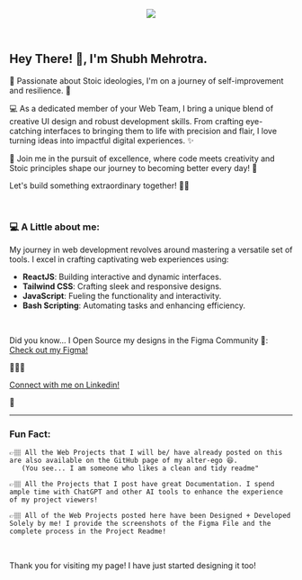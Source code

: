 <p align="center"><img width="full" src="https://github.com/ShubhMehrotra19/ShubhMehrotra19/assets/110672923/b05409e2-76aa-4edd-89a1-bc10dda5e7a3"/></p>

<br/>

## Hey There! 👋, I'm Shubh Mehrotra.

🌟 Passionate about Stoic ideologies, I'm on a journey of self-improvement and resilience. 🚀

💻 As a dedicated member of your Web Team, I bring a unique blend of creative UI design and robust development skills. From crafting eye-catching interfaces to bringing them to life with precision and flair, I love turning ideas into impactful digital experiences. ✨

🌈 Join me in the pursuit of excellence, where code meets creativity and Stoic principles shape our journey to becoming better every day! 🌿

Let's build something extraordinary together! 🚀✨

<br/>

### 💻 A Little about me:
My journey in web development revolves around mastering a versatile set of tools. I excel in crafting captivating web experiences using:

- **ReactJS**: Building interactive and dynamic interfaces.
- **Tailwind CSS**: Crafting sleek and responsive designs.
- **JavaScript**: Fueling the functionality and interactivity.
- **Bash Scripting**: Automating tasks and enhancing efficiency.
<br/>

<p align="left">
  Did you know... I Open Source my designs in the Figma Community 🤭: 
  <br/>
<a href="figma.com/@shubhmehrotra" target="blank">Check out my Figma!</a> <p>🙇🏽‍♂️</p>
<a href="www.linkedin.com/in/shubhmehrotra19" target="blank">Connect with me on Linkedin!</a> <p>💙</p>
</p>

---

### Fun Fact:
    👉🏽 All the Web Projects that I will be/ have already posted on this are also available on the GitHub page of my alter-ego 😆.
       (You see... I am someone who likes a clean and tidy readme"
    
    👉🏽 All the Projects that I post have great Documentation. I spend ample time with ChatGPT and other AI tools to enhance the experience of my project viewers! 
    
    👉🏽 All of the Web Projects posted here have been Designed + Developed Solely by me! I provide the screenshots of the Figma File and the complete process in the Project Readme!
<br />

Thank you for visiting my page! I have just started designing it too!
